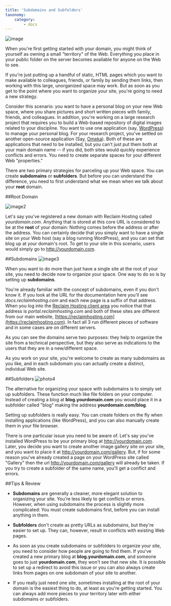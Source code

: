 ```yaml
---
title: 'Subdomains and Subfolders'
taxonomy:
    category:
        - docs
---
```

![image](http://i.imgur.com/vYhXFGf.png)

When you're first getting started with your domain, you might think of yourself as owning a small "territory" of the Web. Everything you place in your public folder on the server becomes available for anyone on the Web to see. 

If you're just putting up a handful of static, HTML pages which you want to make available to colleagues, friends, or family by sending them links, then working with this large, unorganized space may work. But as soon as you get to the point where you want to organize your site, you're going to need a new strategy.

Consider this scenario: you want to have a personal blog on your new Web space, where you share pictures and short written pieces with family, friends, and colleagues. In addition, you're working on a large research project that requires you to build a Web-based repository of digital images related to your discipline. You want to use one application (say, [WordPress](http://wordpress.org)) to manage your personal blog. For your research project, you've settled on another open-source application (Say, [Omeka](http://omeka.org)). Both of these are applications that need to be installed, but you can't just put them both at your main domain name -- if you did, both sites would quickly experience conflicts and errors. You need to create separate spaces for your different Web "properties." 

There are two primary strategies for parceling up your Web space. You can create **subdomains** or **subfolders**. But before you can understand the difference, you need to first understand what we mean when we talk about your **root** domain. 

##Root Domain

![image2](https://farm2.staticflickr.com/1480/24524380655_4c5784c714.jpg)

Let's say you've registered a new domain with Reclaim Hosting called *yourdomain.com*. Anything that is stored at this core URL is considered to be at the **root** of your domain: Nothing comes before the address or after the address. You can certainly decide that you simply want to have a single site on your Web host (say a blog running WordPress), and you can set that blog up at your domain's root. To get to your site in this scenario, users would simply go to http://yourdomain.com.

##Subdomains
![image3](https://farm2.staticflickr.com/1712/24156623569_f932c561de_m.jpg)

When you want to do more than just have a single site at the root of your site, you need to decide now to organize your space. One way to do so is by setting up **subdomains**. 

You're already familiar with the concept of subdomains, even if you don't know it. If you look at the URL for the documentation here you'll see *docs.reclaimhosting.com* and each new page is a suffix of that address. When you log into the [Reclaim Hosting client area](https://portal.reclaimhosting.com) you notice that that address is *portal.reclaimhosting.com* and both of these sites are different from our main website, [https://reclaimhosting.com](https://reclaimhosting.com). In fact all 3 run different pieces of software and in some cases are on different servers.

As you can see the domains serve two purposes: they help to organize the site from a technical perspective, but they also serve as indications to the users that they are in a new/different space. 

As you work on your site, you're welcome to create as many subdomains as you like, and in each subdomain you can actually create a distinct, individual Web site.

##Subfolders
![photo4](https://farm2.staticflickr.com/1663/23897578883_db88e575ba.jpg)

The alternative for organizing your space with subdomains is to simply set up subfolders. These function much like file folders on your computer. Instead of creating a blog at **blog.yourdomain.com** you would place it in a subfolder called "blog" making the address **yourdomain.com/blog**.  

Setting up subfolders is really easy. You can create folders on the fly when installing applications (like WordPress), and you can also manually create them in your file browser. 

There is one particular issue you need to be aware of. Let's say you've installed WordPress to be your primary blog at http://yourdomain.com. Later, you decide you want to create another image gallery site on your site, and you want to place it at http://yourdomain.com/gallery. But, if for some reason you've already created a page on your WordPress site called "Gallery" then the url http://yourdomain.com/gallery will already be taken. If you try to create a subfolder of the same name, you'll get a conflict and errors.

##Tips & Review

  * **Subdomains** are generally a cleaner, more elegant solution to organizing your site. You're less likely to get conflicts or errors. However, when using subdomains the process is slightly more complicated: You must create subdomains first, before you can install anything in them. 
  
  * **Subfolders** don't create as pretty URLs as subdomains, but they're easier to set up. They can, however, result in conflicts with existing Web pages. 
  
  * As soon as you create subdomains or subfolders to organize your site, you need to consider how people are going to find them. If you've created a new primary blog at **blog.yourdomain.com**, and someone goes to just **yourdomain.com**, they won't see that new site. It is possible to set up a redirect to avoid this issue or you can also always create links from pages on one subdomain of your site to another. 
  
  * If you really just need one site, sometimes installing at the root of your domain is the easiest thing to do, at least as you're getting started. You can always add more pieces to your territory later with either subdomains or subfolders.
  
<meta property="st:image" content="http://i.imgur.com/vYhXFGf.png">